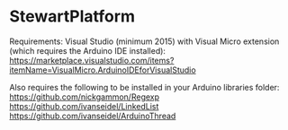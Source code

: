 # StewartPlatform

Requirements: Visual Studio (minimum 2015) with Visual Micro extension (which requires the Arduino IDE installed): https://marketplace.visualstudio.com/items?itemName=VisualMicro.ArduinoIDEforVisualStudio

Also requires the following to be installed in your Arduino libraries folder:
https://github.com/nickgammon/Regexp
https://github.com/ivanseidel/LinkedList
https://github.com/ivanseidel/ArduinoThread
